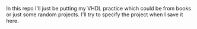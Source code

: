 In this repo I'll just be putting my VHDL practice which could be from books or just some random projects. I'll try to specify the project when I save it here.
